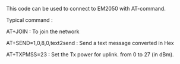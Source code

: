 This code can be used to connect to EM2050 with AT-command.

Typical command :

AT+JOIN   : To join the network


AT+SEND=1,0,8,0,text2send   : Send a text message converted in Hex


AT+TXPMSS=23 : Set the Tx power for uplink. from 0 to 27 (in dBm).
